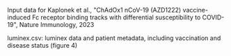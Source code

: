 Input data for Kaplonek et al., "ChAdOx1 nCoV-19 (AZD1222) vaccine-induced Fc
receptor binding tracks with differential susceptibility to COVID-19",
Nature Immunology, 2023

luminex.csv: luminex data and patient metadata, including vaccination and
disease status (figure 4)

